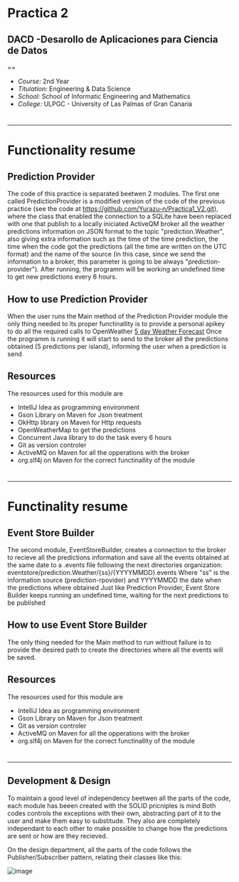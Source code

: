# Practica 2
##  __DACD -Desarollo de Aplicaciones para Ciencia de Datos__ 
==
- _Course:_ 2nd Year
- _Titulation:_ Engineering & Data Science
- _School:_ School of Informatic Engineering and Mathematics
- _College:_ ULPGC - University of Las Palmas of Gran Canaria

#
#
#
-------------

# Functionality resume 
## Prediction Provider

The code of this practice is separated beetwen 2 modules. The first one called PredictionProvider is a modified version of the code of the previous 
practice (see the code at https://github.com/Yurazu-n/Practica1_V2.git), where the class that enabled the connection to a SQLite have been replaced with one that
publish to a locally iniciated ActiveQM broker all the weather predictions information on JSON format to the topic "prediction.Weather", also giving extra information such as the time of 
the time prediction, the time when the code got the predictions (all the time are written on the UTC format) and the name of the source (in this case, since we send the
information to a broker, this parameter is going to be always "prediction-provider").
After running, the programm will be working an undefined time to get new predictions every 6 hours.


## How to use Prediction Provider

When the user runs the Main method of the Prediction Provider module the only thing needed to its proper functinallity is to provide a personal apikey to do
all the required calls to OpenWeather [5 day Weather Forecast](https://openweathermap.org/forecast5)
Once the programm is running it will start to send to the broker all the predictions obtained (5 predictions per island), informing the user when a
prediction is send

## Resources

The resources used for this module are

- IntelliJ Idea as programming environment
- Gson Library on Maven for Json treatment
- OkHttp library on Maven for Http requests
- OpenWeatherMap to get the predictions
- Concurrent Java library to do the task every 6 hours
- Git as version controler
- ActiveMQ on Maven for all the opperations with the broker
- org.slf4j on Maven for the correct functinallity of the module

# 
--------

# Functinality resume
## Event Store Builder

The second module, EventStoreBuilder, creates a connection to the broker to recieve all the predictions information and save all the events obtained 
at the same date to a .events file following the next directories organization: eventstore/prediction.Weather/{ss}/{YYYYMMDD}.events
Where "ss" is the information source (prediction-rpovider) and YYYYMMDD the date when the predictions where obtained
Just like Prediction Provider, Event Store Builder keeps running an undefined time, waiting for the next predictions to be published

## How to use Event Store Builder

The only thing needed for the Main method to run without failure is to provide the desired path to create the directories where all the events 
will be saved.

## Resources

The resources used for this module are

- IntelliJ Idea as programming environment
- Gson Library on Maven for Json treatment
- Git as version controler
- ActiveMQ on Maven for all the opperations with the broker
- org.slf4j on Maven for the correct functinallity of the module

#
--------

## Development & Design

To maintain a good level of independency beetwen all the parts of the code, each module has beeen created with the SOLID pricniples is mind
Both codes controls the exceptions with their own, abstracting part of it to the user and make them easy to substitude. They also are completely
independant to each other to make possible to change how the predictions are sent or how are they recieved.

On the design department, all the parts of the code follows the Publisher/Subscriber pattern, relating their classes like this:

![image](https://github.com/Yurazu-n/Practica2/assets/90729313/1480c5ba-a8aa-4cea-8bf2-d7dfc4ce4f7d)





 
